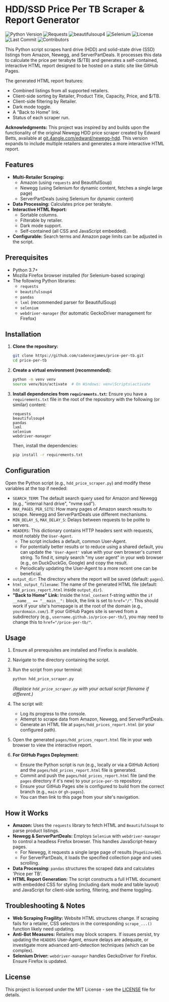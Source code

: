 # HDD/SSD Price Per TB Scraper & Report Generator
![Python Version](https://img.shields.io/badge/python-3.7%2B-blue)
![Requests](https://img.shields.io/badge/library-requests-blue)
![beautifulsoup4](https://img.shields.io/badge/library-beautifulsoup4-blue)
![Selenium](https://img.shields.io/badge/library-selenium-blue)
![License](https://img.shields.io/github/license/cadencejames/price-per-tb)
![Last Commit](https://img.shields.io/github/last-commit/cadencejames/price-per-tb)
![Contributors](https://img.shields.io/github/contributors/cadencejames/price-per-tb)

This Python script scrapes hard drive (HDD) and solid-state drive (SSD) listings from Amazon, Newegg, and ServerPartDeals. It processes this data to calculate the price per terabyte ($/TB) and generates a self-contained, interactive HTML report designed to be hosted on a static site like GitHub Pages.

The generated HTML report features:
*   Combined listings from all supported retailers.
*   Client-side sorting by Retailer, Product Title, Capacity, Price, and $/TB.
*   Client-side filtering by Retailer.
*   Dark mode toggle.
*   A "Back to Home" link.
*   Status of each scraper run.

**Acknowledgments:**
This project was inspired by and builds upon the functionality of the original Newegg HDD price scraper created by Edward Betts, available at [git.4angle.com/edward/newegg-hdd](https://git.4angle.com/edward/newegg-hdd). This version expands to include multiple retailers and generates a more interactive HTML report.

## Features

*   **Multi-Retailer Scraping:**
    *   Amazon (using `requests` and BeautifulSoup)
    *   Newegg (using Selenium for dynamic content, fetches a single large page)
    *   ServerPartDeals (using Selenium for dynamic content)
*   **Data Processing:** Calculates price per terabyte.
*   **Interactive HTML Report:**
    *   Sortable columns.
    *   Filterable by retailer.
    *   Dark mode support.
    *   Self-contained (all CSS and JavaScript embedded).
*   **Configurable:** Search terms and Amazon page limits can be adjusted in the script.

## Prerequisites

*   Python 3.7+
*   Mozilla Firefox browser installed (for Selenium-based scraping)
*   The following Python libraries:
    *   `requests`
    *   `beautifulsoup4`
    *   `pandas`
    *   `lxml` (recommended parser for BeautifulSoup)
    *   `selenium`
    *   `webdriver-manager` (for automatic GeckoDriver management for Firefox)

## Installation

1.  **Clone the repository:**
    ```bash
    git clone https://github.com/cadencejames/price-per-tb.git
    cd price-per-tb
    ```

2.  **Create a virtual environment (recommended):**
    ```bash
    python -m venv venv
    source venv/bin/activate  # On Windows: venv\Scripts\activate
    ```

3.  **Install dependencies from `requirements.txt`:**
    Ensure you have a `requirements.txt` file in the root of the repository with the following (or similar) content:
    ```
    requests
    beautifulsoup4
    pandas
    lxml
    selenium
    webdriver-manager
    ```
    Then, install the dependencies:
    ```bash
    pip install -r requirements.txt
    ```

## Configuration

Open the Python script (e.g., `hdd_price_scraper.py`) and modify these variables at the top if needed:

*   `SEARCH_TERM`: The default search query used for Amazon and Newegg (e.g., "internal hard drive", "nvme ssd").
*   `MAX_PAGES_PER_SITE`: How many pages of Amazon search results to scrape. Newegg and ServerPartDeals use different mechanisms.
*   `MIN_DELAY_S`, `MAX_DELAY_S`: Delays between requests to be polite to servers.
*   `HEADERS`: This dictionary contains HTTP headers sent with requests, most notably the `User-Agent`.
    *   The script includes a default, common User-Agent.
    *   For potentially better results or to reduce using a shared default, you can update the `'User-Agent'` value with your own browser's current string. To find it, simply search "my user agent" in your web browser (e.g., on DuckDuckGo, Google) and copy the result.
    *   Periodically updating the User-Agent to a more recent one can be beneficial.
*   `output_dir`: The directory where the report will be saved (default: `pages`).
*   `html_output_filename`: The name of the generated HTML file (default: `hdd_prices_report.html` inside `output_dir`).
*   **"Back to Home" Link:** Inside the `html_content` f-string within the `if __name__ == "__main__":` block, the link is set to `href="/"`. This should work if your site's homepage is at the root of the domain (e.g., `yourdomain.com/`). If your GitHub Pages site is served from a subdirectory (e.g., `username.github.io/price-per-tb/`), you may need to change this to `href="/price-per-tb/"`.

## Usage

1.  Ensure all prerequisites are installed and Firefox is available.
2.  Navigate to the directory containing the script.
3.  Run the script from your terminal:
    ```bash
    python hdd_price_scraper.py
    ```
    *(Replace `hdd_price_scraper.py` with your actual script filename if different.)*

4.  The script will:
    *   Log its progress to the console.
    *   Attempt to scrape data from Amazon, Newegg, and ServerPartDeals.
    *   Generate an HTML file at `pages/hdd_prices_report.html` (or your configured path).

5.  Open the generated `pages/hdd_prices_report.html` file in your web browser to view the interactive report.

6.  **For GitHub Pages Deployment:**
    *   Ensure the Python script is run (e.g., locally or via a GitHub Action) and the `pages/hdd_prices_report.html` file is generated.
    *   Commit and push the `pages/hdd_prices_report.html` file (and the `pages` directory if it's new) to your `price-per-tb` repository.
    *   Ensure your GitHub Pages site is configured to build from the correct branch (e.g., `main` or `gh-pages`).
    *   You can then link to this page from your site's navigation.

## How it Works

*   **Amazon:** Uses the `requests` library to fetch HTML and `BeautifulSoup4` to parse product listings.
*   **Newegg & ServerPartDeals:** Employs `Selenium` with `webdriver-manager` to control a headless Firefox browser. This handles JavaScript-heavy pages.
    *   For Newegg, it requests a single large page of results (`PageSize=96`).
    *   For ServerPartDeals, it loads the specified collection page and uses scrolling.
*   **Data Processing:** `pandas` structures the scraped data and calculates 'Price per TB'.
*   **HTML Report Generation:** The script constructs a full HTML document with embedded CSS for styling (including dark mode and table layout) and JavaScript for client-side sorting, filtering, and theme toggling.

## Troubleshooting & Notes

*   **Web Scraping Fragility:** Website HTML structures change. If scraping fails for a retailer, CSS selectors in the corresponding `scrape_...()` function likely need updating.
*   **Anti-Bot Measures:** Retailers may block scrapers. If issues persist, try updating the `HEADERS` User-Agent, ensure delays are adequate, or investigate more advanced anti-detection techniques (which can be complex).
*   **Selenium Driver:** `webdriver-manager` handles GeckoDriver for Firefox. Ensure Firefox is updated.

## License

This project is licensed under the MIT License - see the [LICENSE](LICENSE) file for details.
